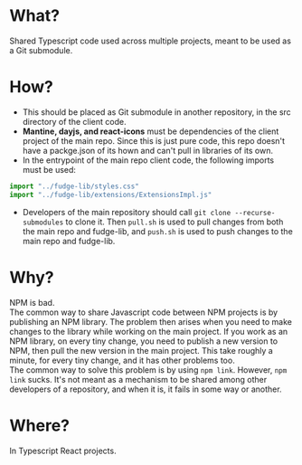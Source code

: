 # What?
Shared Typescript code used across multiple projects, meant to be used as a Git submodule.  
# How?
- This should be placed as Git submodule in another repository, in the src directory of the client code. 
- **Mantine, dayjs, and react-icons** must be dependencies of the client project of the main repo. Since this is just pure code, this repo doesn't have a packge.json of its hown and can't pull in libraries of its own. 
- In the entrypoint of the main repo client code, the following imports must be used: 
```typescript
import "../fudge-lib/styles.css"
import "../fudge-lib/extensions/ExtensionsImpl.js"
```
- Developers of the main repository should call `git clone --recurse-submodules` to clone it. Then `pull.sh` is used to pull changes from both the main repo and fudge-lib, and `push.sh` is used to push changes to the main repo and fudge-lib. 
# Why?
NPM is bad.  
The common way to share Javascript code between NPM projects is by publishing an NPM library. The problem then arises when you need to make changes to the library while working on the main project. If you work as an NPM library, on every tiny change, you need to publish a new version to NPM, then pull the new version in the main project. This take roughly a minute, for every tiny change, and it has other problems too.  
The common way to solve this problem is by using `npm link`. However, `npm link` sucks. It's not meant as a mechanism to be shared among other developers of a repository, and when it is, it fails in some way or another.

# Where?
In Typescript React projects. 